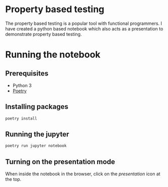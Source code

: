 # Property based testing
The property based testing is a popular tool with functional programmers. I have created a python based notebook which also acts as a presentation to demonstrate property based testing.

# Running the notebook

## Prerequisites
- Python 3
- [Poetry](https://python-poetry.org/) 

## Installing packages

```bash
poetry install

```

## Running the jupyter

```bash
poetry run jupyter notebook
```

## Turning on the presentation mode
When inside the notebook in the browser, click on the *presentation* icon at the top.


